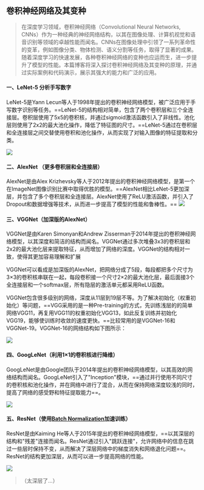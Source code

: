 ## 卷积神经网络及其变种

> 在深度学习领域，卷积神经网络（Convolutional Neural Networks, CNNs）作为一种经典的神经网络结构，以其在图像处理、计算机视觉和语音识别等领域的卓越性能而闻名。CNNs在图像处理中引领了一系列革命性的变革，例如图像分类、物体检测、语义分割等任务，取得了显著的成果。随着深度学习的快速发展，各种卷积神经网络的变种也应运而生，进一步提升了模型的性能。本篇博客将深入探讨卷积神经网络及其变种的原理，并通过实际案例和代码演示，展示其强大的能力和广泛的应用。

#### 一、LeNet-5 分析手写数字

LeNet-5是Yann Lecun等人于1998年提出的卷积神经网络模型，被广泛应用于手写数字识别等任务。==LeNet-5的结构相对简单，包含了两个卷积层和三个全连接层。卷积层使用了5x5的卷积核，并通过sigmoid激活函数引入了非线性。池化层则使用了2x2的最大池化操作，降低了特征图的尺寸。==LeNet-5通过在卷积层和全连接层之间交替使用卷积和池化操作，从而实现了对输入图像的特征提取和分类。

![](https://cdn.jsdelivr.net/gh/Mark-Zhangbinghan/QG_Summer_Camp@main/picture/202407100906857.png)

#### 二、AlexNet （更多卷积层和全连接层）

AlexNet是由Alex Krizhevsky等人于2012年提出的卷积神经网络模型，是第一个在ImageNet图像识别比赛中取得优胜的模型。==AlexNet相比LeNet-5更加深层，并包含了多个卷积层和全连接层。AlexNet使用了ReLU激活函数，并引入了Dropout和数据增强等技术，从而进一步提高了模型的性能和鲁棒性。==
![](https://cdn.jsdelivr.net/gh/Mark-Zhangbinghan/QG_Summer_Camp@main/picture/202407100926578.png)

#### 三、VGGNet（加深版的AlexNet）

VGGNet是由Karen Simonyan和Andrew Zisserman于2014年提出的卷积神经网络模型，以其深度和简洁的结构而闻名。VGGNet通过多次堆叠3x3的卷积层和2x2的最大池化层来提取特征，从而增加了网络的深度。VGGNet的结构相对一致，使得其更加容易理解和扩展

VGGNet可以看成是加深版的AlexNet，把网络分成了5段，每段都把多个尺寸为3×3的卷积核串联在一起，每段卷积接一个尺寸2×2的最大池化层，最后面接3个全连接层和一个softmax层，所有隐层的激活单元都采用ReLU函数。

VGGNet包含很多级别的网络，深度从11层到19层不等。为了解决初始化（权重初始化）等问题，==VGG采用的是一种Pre-training的方式，先训练浅层的的简单网络VGG11，再复用VGG11的权重初始化VGG13，如此反复训练并初始化VGG19，能够使训练时收敛的速度更快。==比较常用的是VGGNet-16和VGGNet-19。VGGNet-16的网络结构如下图所示：

![](https://cdn.jsdelivr.net/gh/Mark-Zhangbinghan/QG_Summer_Camp@main/picture/202407101016012.png)

#### 四、GoogLeNet（利用1×1的卷积核进行降维）

GoogLeNet是由Google团队于2014年提出的卷积神经网络模型，以其高效的网络结构而闻名。GoogLeNet引入了"Inception"模块，==通过并行使用不同尺寸的卷积核和池化操作，并在网络中进行了混合，从而在保持网络深度较浅的同时，提高了网络的感受野和特征提取能力==。

![](https://cdn.jsdelivr.net/gh/Mark-Zhangbinghan/QG_Summer_Camp@main/picture/202407101110835.png)

#### 五、ResNet（使用[Batch Normalization](https://blog.csdn.net/weixin_44023658/article/details/105844861)加速训练）

ResNet是由Kaiming He等人于2015年提出的卷积神经网络模型，==以其深层的结构和"残差"连接而闻名。ResNet通过引入"跳跃连接"，允许网络中的信息在跳过一些层时保持不变，从而解决了深层网络中的梯度消失和网络退化问题==。ResNet的结构更加深层，从而可以进一步提高网络的性能。


![](https://cdn.jsdelivr.net/gh/Mark-Zhangbinghan/QG_Summer_Camp@main/picture/202407101121546.png)

> （太深层了...）